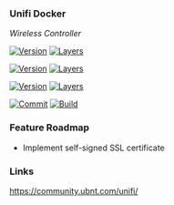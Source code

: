 ### Unifi Docker

*Wireless Controller*

[![Version](https://images.microbadger.com/badges/version/stlouisn/unifi:latest.svg)](https://microbadger.com/images/stlouisn/unifi:latest)
[![Layers](https://images.microbadger.com/badges/image/stlouisn/unifi:latest.svg)](https://microbadger.com/images/stlouisn/unifi:latest)

[![Version](https://images.microbadger.com/badges/version/stlouisn/unifi:stable.svg)](https://microbadger.com/images/stlouisn/unifi:stable)
[![Layers](https://images.microbadger.com/badges/image/stlouisn/unifi:stable.svg)](https://microbadger.com/images/stlouisn/unifi:stable)

[![Version](https://images.microbadger.com/badges/version/stlouisn/unifi:lts.svg)](https://microbadger.com/images/stlouisn/unifi:lts)
[![Layers](https://images.microbadger.com/badges/image/stlouisn/unifi:lts.svg)](https://microbadger.com/images/stlouisn/unifi:lts)

[![Commit](https://images.microbadger.com/badges/commit/stlouisn/unifi:latest.svg)](https://microbadger.com/images/stlouisn/unifi:latest)
[![Build](https://travis-ci.org/stlouisn/unifi_docker.svg?branch=master)](https://travis-ci.org/stlouisn/unifi_docker)

### Feature Roadmap

- Implement self-signed SSL certificate

### Links

https://community.ubnt.com/unifi/
